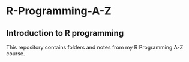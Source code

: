 # R-Programming-A-Z
## Introduction to R programming
This repository contains folders and notes from my R Programming A-Z course.
